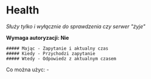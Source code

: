 # Health
*Służy tylko i wyłącznie do sprawdzenia czy serwer "żyje"*

**Wymaga autoryzacji: Nie**

```
##### Mając - Zapytanie i aktualny czas
##### Kiedy - Przychodzi zapytanie
##### Wtedy - Odpowiedz z aktualnym czasem
```

Co można użyc: -
